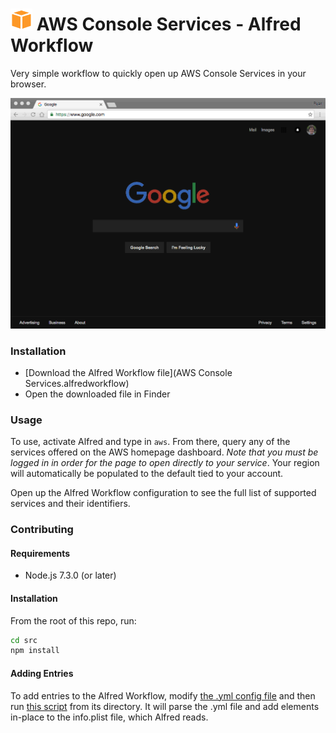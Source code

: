 # <img src="icon.png" width="35"> AWS Console Services - Alfred Workflow

Very simple workflow to quickly open up AWS Console Services in your browser.

![AWS Console Services - Alfred Workflow Demo](demo.gif)

### Installation
- [Download the Alfred Workflow file](AWS Console Services.alfredworkflow)
- Open the downloaded file in Finder

### Usage
To use, activate Alfred and type in `aws`. From there, query any of the services offered on the AWS homepage dashboard. *Note that you must be logged in in order for the page to open directly to your service*. Your region will automatically be populated to the default tied to your account.

Open up the Alfred Workflow configuration to see the full list of supported services and their identifiers.

### Contributing

#### Requirements
- Node.js 7.3.0 (or later)

#### Installation
From the root of this repo, run:

```sh
cd src
npm install
```

#### Adding Entries

To add entries to the Alfred Workflow, modify [the .yml config file](src/console-services.yml) and then run [this script](src/generate_items.js) from its directory. It will parse the .yml file and add elements in-place to the info.plist file, which Alfred reads.
